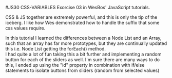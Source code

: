 #JS30 CSS-VARIABLES
Exorcise 03 in WesBos' JavaScript tutorials.

CSS & JS together are extremely powerful, and this is only the tip of the iceberg. I like how Wes demonstrated how to handle the suffix that some css values require. 

In this tutorial I learned the differences between a Node List and an Array, such that an array has far more prototypes, but they are continually updated this i.e. Node List getting the forEach() method. 
<br>
I had quite a lot of fun taking this a bit further and implementing a random button for each of the sliders as well. I'm sure there are many ways to do this, I ended up using the "id" property in combination with if/else statements to isolate buttons from sliders (random from selected values)